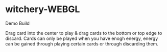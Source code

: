 # witchery-WEBGL
Demo Build

Drag card into the center to play & drag cards to the bottom or top edge to discard.
Cards can only be played when you have enogh energy, energy can be gained through playing certain cards or through discarding them.
